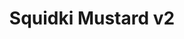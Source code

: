 ---
slug: squidki-mustard-v2
title: Squidki Mustard v2
description: "Squidki Mustard v2 is an exciting online game. Play for free directly in your browser!"
icon: /images/new_mods/Sprunki Mustard v2.png
url: https://wowtbc.net/sprunkin/mustardv2/index.html
previewImage: /images/new_mods/Sprunki Mustard v2.png
type: new mods

# SEO配置
seo:
  title: "Squidki Mustard v2 - Play Free Online Game | Fun Browser Games"
  description: "Squidki Mustard v2 - Play this fun online game for free in your browser. No download required!"
  ogImage: "/images/new_mods/Sprunki Mustard v2.png"
  keywords: "squidki-mustard-v2, online game, browser game, free game, new mods game, play online"

videoUrls:
  - https://www.youtube.com/embed/example1
  - https://www.youtube.com/embed/example2

whyPlay:
  title: "Why Play Squidki Mustard v2?"
  items:
    - "Immersive Gameplay: Squidki Mustard v2 offers an engaging and immersive gaming experience that will keep you entertained for hours"
    - "Challenging Levels: Test your skills with increasingly difficult challenges and obstacles"
    - "Beautiful Graphics: Enjoy stunning visuals and smooth animations that bring the game world to life"
    - "Regular Updates: New content and features are added regularly to keep the game fresh and exciting"
    - "Free to Play: Experience all the fun without spending a penny"
    - "Community Features: Connect with other players, share strategies, and compete for high scores"
    - "Cross-Platform: Play on any device with a web browser, no downloads required"

features:
  title: "Key Features of Squidki Mustard v2"
  image: "/images/new_mods/Sprunki Mustard v2.png"
  items:
    - "Intuitive Controls: Easy to learn controls make Squidki Mustard v2 accessible for players of all skill levels"
    - "Multiple Game Modes: Enjoy various gameplay options that provide different challenges and experiences"
    - "Character Customization: Personalize your gaming experience with unique characters and items"
    - "Achievement System: Complete special tasks to earn rewards and recognition"
    - "Leaderboards: Compete with players worldwide and see who can achieve the highest scores"

characteristics:
  title: "Game Characteristics"
  image: "/images/new_mods/Sprunki Mustard v2.png"
  items:
    - "Genre: New mods game with elements of strategy and skill"
    - "Difficulty: Suitable for both casual gamers and those seeking a challenge"
    - "Play Time: Quick sessions or extended gameplay, depending on your preference"
    - "Art Style: Vibrant and engaging visuals that enhance the gaming experience"
    - "Sound Design: Immersive audio that complements the gameplay perfectly"

info: "Squidki Mustard v2 is an exciting online game that offers players a unique and engaging gaming experience. With its intuitive controls, stunning visuals, and challenging gameplay, Squidki Mustard v2 provides hours of entertainment for players of all ages and skill levels. Whether you're looking for a quick gaming session during a break or an extended play session, Squidki Mustard v2 delivers an immersive experience that will keep you coming back for more. The game features multiple levels of increasing difficulty, ensuring that players are constantly challenged as they progress. With regular updates adding new content and features, Squidki Mustard v2 remains fresh and exciting, providing endless entertainment options for its growing community of players."

howToPlayIntro: "Welcome to Squidki Mustard v2! This guide will walk you through the basics and help you master the game. Whether you're a beginner or looking to improve your skills, these tips and instructions will enhance your gaming experience."

howToPlaySteps:
  - title: "Getting Started"
    description: "Begin your Squidki Mustard v2 adventure by familiarizing yourself with the controls. Use your keyboard or mouse to navigate through the game interface. The tutorial will guide you through the basic mechanics and help you understand the objectives."
  - title: "Understanding the Objectives"
    description: "In Squidki Mustard v2, your main goal is to progress through levels by completing specific objectives. Each level presents unique challenges that require different strategies and approaches."
  - title: "Mastering the Controls"
    description: "Practice using the controls to improve your precision and reaction time. Squidki Mustard v2 requires quick reflexes and strategic thinking to overcome obstacles and defeat opponents."
  - title: "Utilizing Power-ups"
    description: "Collect power-ups throughout the game to enhance your abilities and overcome difficult challenges. Each power-up offers unique advantages that can be crucial for success."
  - title: "Developing Strategies"
    description: "As you progress in Squidki Mustard v2, develop effective strategies for different scenarios. Analyze patterns, anticipate challenges, and adapt your approach to maximize your performance."

faq:
  title: "Frequently Asked Questions about Squidki Mustard v2"
  items:
    - question: "Is Squidki Mustard v2 free to play?"
      answer: "Yes, Squidki Mustard v2 is completely free to play directly in your web browser. No downloads or purchases are required to enjoy the full game experience."
    - question: "Can I play Squidki Mustard v2 on mobile devices?"
      answer: "Yes, Squidki Mustard v2 is optimized for both desktop and mobile play. You can enjoy the game on any device with a web browser and internet connection."
    - question: "Are there any in-game purchases?"
      answer: "While Squidki Mustard v2 is free to play, there may be optional in-game purchases available for cosmetic items or additional features that don't affect core gameplay."
    - question: "How often is Squidki Mustard v2 updated?"
      answer: "The developers regularly update Squidki Mustard v2 with new content, features, and improvements based on player feedback and game performance."
    - question: "Can I play Squidki Mustard v2 offline?"
      answer: "Currently, Squidki Mustard v2 requires an internet connection to play as it's a browser-based online game."
    - question: "Is Squidki Mustard v2 suitable for children?"
      answer: "Yes, Squidki Mustard v2 is designed to be family-friendly and suitable for players of all ages."
    - question: "How do I report bugs or issues?"
      answer: "If you encounter any problems while playing Squidki Mustard v2, you can report them through the game's support page or contact the developers directly through their website."
    - question: "Still Have Questions?"
      answer: "If you have additional questions about Squidki Mustard v2 that aren't covered in this FAQ, please visit our support center or contact our customer service team for assistance."
---